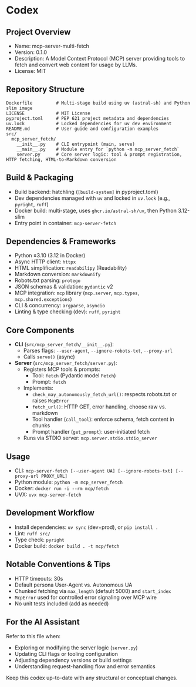  # Codex

 ## Project Overview
 - Name: mcp-server-multi-fetch
 - Version: 0.1.0
 - Description: A Model Context Protocol (MCP) server providing tools to fetch and convert web content for usage by LLMs.
 - License: MIT

 ## Repository Structure
 ```
 Dockerfile         # Multi-stage build using uv (astral-sh) and Python slim image
 LICENSE            # MIT License
 pyproject.toml     # PEP 621 project metadata and dependencies
 uv.lock            # Locked dependencies for uv dev environment
 README.md          # User guide and configuration examples
 src/
   mcp_server_fetch/
     __init__.py    # CLI entrypoint (main, serve)
     __main__.py    # Module entry for `python -m mcp_server_fetch`
     server.py      # Core server logic: tool & prompt registration, HTTP fetching, HTML-to-Markdown conversion
 ```

 ## Build & Packaging
 - Build backend: hatchling (`[build-system]` in pyproject.toml)
 - Dev dependencies managed with `uv` and locked in `uv.lock` (e.g., `pyright`, `ruff`)
 - Docker build: multi-stage, uses `ghcr.io/astral-sh/uv`, then Python 3.12-slim
 - Entry point in container: `mcp-server-fetch`

 ## Dependencies & Frameworks
 - Python ≥3.10 (3.12 in Docker)
 - Async HTTP client: `httpx`
 - HTML simplification: `readabilipy` (Readability)
 - Markdown conversion: `markdownify`
 - Robots.txt parsing: `protego`
 - JSON schemas & validation: `pydantic` v2
 - MCP integration: `mcp` library (`mcp.server`, `mcp.types`, `mcp.shared.exceptions`)
 - CLI & concurrency: `argparse`, `asyncio`
 - Linting & type checking (dev): `ruff`, `pyright`

 ## Core Components
 - **CLI** (`src/mcp_server_fetch/__init__.py`):
   - Parses flags: `--user-agent`, `--ignore-robots-txt`, `--proxy-url`
   - Calls `serve()` (async)
 - **Server** (`src/mcp_server_fetch/server.py`):
   - Registers MCP tools & prompts:
     - Tool: `fetch` (Pydantic model `Fetch`)
     - Prompt: `fetch`
   - Implements:
     - `check_may_autonomously_fetch_url()`: respects robots.txt or raises `McpError`
     - `fetch_url()`: HTTP GET, error handling, choose raw vs. markdown
     - Tool handler (`call_tool`): enforce schema, fetch content in chunks
     - Prompt handler (`get_prompt`): user-initiated fetch
   - Runs via STDIO server: `mcp.server.stdio.stdio_server`

 ## Usage
 - CLI: `mcp-server-fetch [--user-agent UA] [--ignore-robots-txt] [--proxy-url PROXY_URL]`
 - Python module: `python -m mcp_server_fetch`
 - Docker: `docker run -i --rm mcp/fetch`
 - UVX: `uvx mcp-server-fetch`

 ## Development Workflow
 - Install dependencies: `uv sync` (dev+prod), or `pip install .`
 - Lint: `ruff src/`
 - Type check: `pyright`
 - Docker build: `docker build . -t mcp/fetch`

 ## Notable Conventions & Tips
 - HTTP timeouts: 30s
 - Default persona User-Agent vs. Autonomous UA
 - Chunked fetching via `max_length` (default 5000) and `start_index`
 - `McpError` used for controlled error signaling over MCP wire
 - No unit tests included (add as needed)

 ## For the AI Assistant
 Refer to this file when:
 - Exploring or modifying the server logic (`server.py`)
 - Updating CLI flags or tooling configuration
 - Adjusting dependency versions or build settings
 - Understanding request-handling flow and error semantics

 Keep this codex up-to-date with any structural or conceptual changes.
